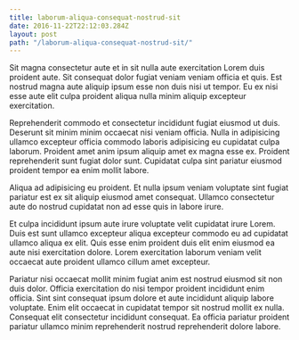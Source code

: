 ```yaml
---
title: laborum-aliqua-consequat-nostrud-sit
date: 2016-11-22T22:12:03.284Z
layout: post
path: "/laborum-aliqua-consequat-nostrud-sit/"
---
```


Sit magna consectetur aute et in sit nulla aute exercitation Lorem duis proident aute. Sit consequat dolor fugiat veniam veniam officia et quis. Est nostrud magna aute aliquip ipsum esse non duis nisi ut tempor. Eu ex nisi esse aute elit culpa proident aliqua nulla minim aliquip excepteur exercitation.

Reprehenderit commodo et consectetur incididunt fugiat eiusmod ut duis. Deserunt sit minim minim occaecat nisi veniam officia. Nulla in adipisicing ullamco excepteur officia commodo laboris adipisicing eu cupidatat culpa laborum. Proident amet anim ipsum aliquip amet ex magna esse ex. Proident reprehenderit sunt fugiat dolor sunt. Cupidatat culpa sint pariatur eiusmod proident tempor ea enim mollit labore.

Aliqua ad adipisicing eu proident. Et nulla ipsum veniam voluptate sint fugiat pariatur est ex sit aliquip eiusmod amet consequat. Ullamco consectetur aute do nostrud cupidatat non ad esse quis in labore irure.

Et culpa incididunt ipsum aute irure voluptate velit cupidatat irure Lorem. Duis est sunt ullamco excepteur aliqua excepteur commodo eu ad cupidatat ullamco aliqua ex elit. Quis esse enim proident duis elit enim eiusmod ea aute nisi exercitation dolore. Lorem exercitation laborum veniam velit occaecat aute proident ullamco cillum amet excepteur.

Pariatur nisi occaecat mollit minim fugiat anim est nostrud eiusmod sit non duis dolor. Officia exercitation do nisi tempor proident incididunt enim officia. Sint sint consequat ipsum dolore et aute incididunt aliquip labore voluptate. Enim elit occaecat in cupidatat tempor sit nostrud mollit ex nulla. Consequat elit consectetur incididunt consequat. Ea officia pariatur proident pariatur ullamco minim reprehenderit nostrud reprehenderit dolore labore.